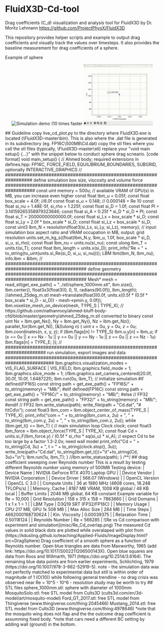 # FluidX3D-Cd-tool
Drag coefficients (C_d) visualization and analysis tool for FluidX3D by Dr. Moritz Lehmann
https://github.com/ProjectPhysX/FluidX3D 

This repository provides helper scripts and example to output drag coefficients and visually track the values over timesteps. It also provides the baseline measurement for drag coefficients of a sphere.

Example of sphere 

<p align="center">
  <img src="misc/Re_10000_Q_10x.gif" alt="Simulation demo (10 times faster" width="45%"/>
  <img src="misc/Re10000_Cd_10x.gif" alt="Cd output demo (10 times faster)" width="45%"/>
</p>

<!-- 
![Simulation demo (10 times faster)](misc/Re_10000_Q_10x.gif)
![Cd output demo (10 times faster)](misc/Re_10000_Cd_10x.gif)
--!>

## Guideline

copy live_cd_plot.py to the directory where FluidX3D.exe is located (\FluidX3D-master\bin). This is also where the .dat file is generated in its subdirectory (eg. FP16C\500MB\Cd.dat)
copy the stl files where you call the stl files (typically, \FluidX3D-master\stl)
replace your "void main setup() {...}" with the snippet below to conduct sphere drag scneario.

[code format]
void main_setup() { // Ahmed body; required extensions in defines.hpp: FP16C, FORCE_FIELD, EQUILIBRIUM_BOUNDARIES, SUBGRID, optionally INTERACTIVE_GRAPHICS
	// ################################################################## define simulation box size, viscosity and volume force ###################################################################
	
	const uint memory = 500u; // available VRAM of GPU(s) in MB, you can increase even higher
	const float lbm_u = 0.05f;
	const float box_scale = 4.0f; //6.0f
	const float si_u = 0.148; // 0.000148 = Re 10
	const float si_nu = 1.48E-5f, si_rho = 1.225f;
	const float si_D = 1.0f;
	const float PI = 3.14159265358979323846;
	const float si_A = 0.25f * si_D * si_D * PI;
	const float si_T = 20000000000000.0f;
	const float si_Lx = box_scale * si_D;
	const float si_Ly = 2.0f * box_scale * si_D;
	const float si_Lz = box_scale * si_D;
	
	const uint3 lbm_N = resolution(float3(si_Lx, si_Ly, si_Lz), memory); // input: simulation box aspect ratio and VRAM occupation in MB, output: grid resolution
	units.set_m_kg_s((float)lbm_N.y, lbm_u, 1.0f, box_scale * si_D, si_u, si_rho);
	const float lbm_nu = units.nu(si_nu);
	const ulong lbm_T = units.t(si_T);
	const float lbm_length = units.x(si_D);
	print_info("Re = " + to_string(to_uint(units.si_Re(si_D, si_u, si_nu))));
	LBM lbm(lbm_N, lbm_nu);
	info.lbm = &lbm;
	// ###################################################################################### define geometry ######################################################################################
	Mesh* mesh = read_stl(get_exe_path() + "../stl/sphere_1000mm.stl", lbm.size(), lbm.center(), float3x3(float3(0, 0, 1), radians(90.0f)), lbm_length); //ahmed_25deg_m.stl
	mesh->translate(float3(0.0f, units.x(0.5f * (0.5f * box_scale * si_D - si_D)) - mesh->pmin.y, 0.0f));
	
	lbm.voxelize_mesh_on_device(mesh, TYPE_S | TYPE_X); // https://github.com/nathanrooy/ahmed-bluff-body-cfd/blob/master/geometry/ahmed_25deg_m.stl converted to binary
	const uint Nx = lbm.get_Nx(), Ny = lbm.get_Ny(), Nz = lbm.get_Nz(); parallel_for(lbm.get_N(), [&](ulong n) { uint x = 0u, y = 0u, z = 0u; lbm.coordinates(n, x, y, z);

	if (lbm.flags[n] != TYPE_S) lbm.u.y[n] = lbm_u;
	if (x == 0u || x == Nx - 1u || y == 0u || y == Ny - 1u || z == 0u || z == Nz - 1u) lbm.flags[n] = TYPE_E;
		}); // ####################################################################### run simulation, export images and data ##########################################################################
	lbm.graphics.visualization_modes = VIS_FLAG_SURFACE | VIS_FIELD;
	lbm.graphics.field_mode = 1;
	lbm.graphics.slice_mode = 1;
	//lbm.graphics.set_camera_centered(20.0f, 30.0f, 10.0f, 1.648722f);
	lbm.run(0u, lbm_T); // initialize simulation
#if defined(FP16S)
	const string path = get_exe_path() + "FP16S/" + to_string(memory) + "MB/";
#elif defined(FP16C)
	const string path = get_exe_path() + "FP16C/" + to_string(memory) + "MB/";
#else // FP32
	const string path = get_exe_path() + "FP32/" + to_string(memory) + "MB/";
#endif // FP32
	lbm.write_status(path);
	write_file(path + "Cd.dat", "# t\tCd\n");
	const float3 lbm_com = lbm.object_center_of_mass(TYPE_S | TYPE_X);
	print_info("com = " + to_string(lbm_com.x, 2u) + ", " + to_string(lbm_com.y, 2u) + ", " + to_string(lbm_com.z, 2u));
	while (lbm.get_t() <= lbm_T) { // main simulation loop
		Clock clock;
		const float3 lbm_force = lbm.object_force(TYPE_S | TYPE_X);
		const float Cd = units.si_F(lbm_force.y) / (0.5f * si_rho * sq(si_u) * si_A); // expect Cd to be too large by a factor 1.3-2.0x; need wall model
		print_info("Cd = " + to_string(Cd, 3u) + ", t = " + to_string(clock.stop(), 3u));
		write_line(path+"Cd.dat", to_string(lbm.get_t())+"\t"+to_string(Cd, 3u)+"\n");
		lbm.run(1u, lbm_T);
	}
	//lbm.write_status(path);
} /**/

## drag coefficient sweeping over Reynolds number

This is a result by testing different Reynolds number using memory of 500MB
Testing device:
| Device Name    | NVIDIA GeForce RTX 4070 Laptop GPU                         |
| Device Vendor  | NVIDIA Corporation                                         |
| Device Driver  | 566.07 (Windows)                                           |
| OpenCL Version | OpenCL C 3.0                                               |
| Compute Units  | 36 at 1980 MHz (4608 cores, 18.248 TFLOPs/s)               |
| Memory, Cache  | 8187 MB VRAM, 1008 KB global / 48 KB local                 |
| Buffer Limits  | 2046 MB global, 64 KB constant


Example variable for Re = 10,000
| Grid Resolution |                                 158 x 315 x 158 = 7863660 |
| Grid Domains    |                                             1 x 1 x 1 = 1 |
| LBM Type        |                                    D3Q19 SRT (FP32/FP16C) |
| Memory Usage    |                                 CPU 217 MB, GPU 1x 508 MB |
| Max Alloc Size  |                                                    284 MB |
| Time Steps      |                                          4662000168730624 |
| Kin. Viscosity  |                                                0.00039375 |
| Relaxation Time |                                                0.50118124 |
| Reynolds Number |                                               Re < 566285 |

![Re vs Cd comparison with experiment and simulation](misc/Re_Cd_overlap.png)

The measured Cd values in solid black dots are plotted while overalaped with plot from (https://kdusling.github.io/teaching/Applied-Fluids/ImageDisplay.html?src=DragSphere)
Drag coefficient of a smooth sphere as a function of Reynolds number. Open blue triangles are data from Maxworthy, 1965 (add link: https://doi.org/10.1017/S002211206500143X). Open blue squares are data from Roos and Willmarth, 1971 (https://doi.org/10.2514/3.6164). The remaining blue data points are from earlier experiments, Schlichting, 1979 (https://doi.org/10.1007/978-3-662-52919-5).

note
- the simulation data was not perfectly matched to experimental data but still is within order of magnitude of 1 (O(10)) while following general trendline
- no drag crisis was observed near Re = 10^5 - 10^6
- resolution study may be worth to try

## STL files

sphere_1000mm.stl: sphere with diameter of 1000mm
MosquitoSolo.stl: free STL model from Cults3D (cults3d.com/en/3d-model/art/mosquito-model)
Ford_GT_2017.stl: free STL model from Thingiverse (www.thingiverse.com/thing:2045466)
Mustang_2014.stl: free STL model from Cults3D (www.thingiverse.com/thing:4978646)

*note that the mosquito wing does not flap and the the outcome drag coefficient is assumming fixed body.
*note that cars need a different BC setting by adding wall (ground) in the bottom. 



